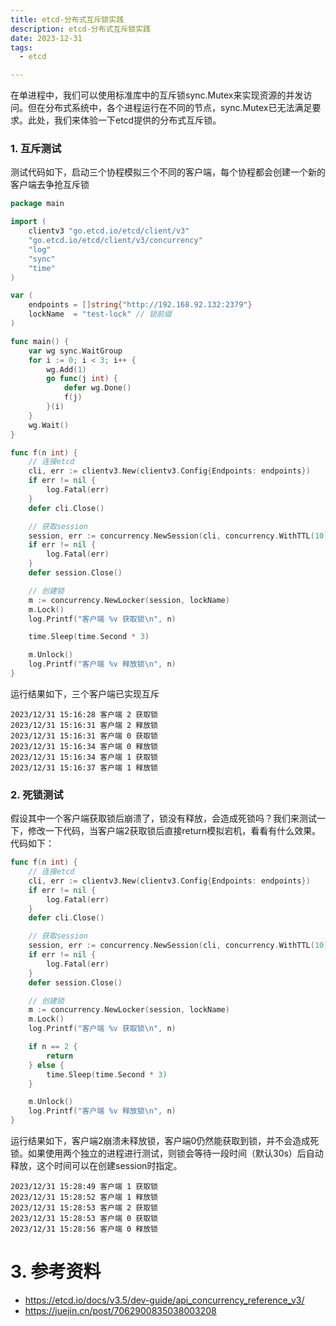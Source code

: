 ```yaml
---
title: etcd-分布式互斥锁实践
description: etcd-分布式互斥锁实践
date: 2023-12-31
tags:
  - etcd

---
```


在单进程中，我们可以使用标准库中的互斥锁sync.Mutex来实现资源的并发访问。但在分布式系统中，各个进程运行在不同的节点，sync.Mutex已无法满足要求。此处，我们来体验一下etcd提供的分布式互斥锁。

### 1. 互斥测试

测试代码如下，启动三个协程模拟三个不同的客户端，每个协程都会创建一个新的客户端去争抢互斥锁



```go
package main

import (
	clientv3 "go.etcd.io/etcd/client/v3"
	"go.etcd.io/etcd/client/v3/concurrency"
	"log"
	"sync"
	"time"
)

var (
	endpoints = []string{"http://192.168.92.132:2379"}
	lockName  = "test-lock" // 锁前缀
)

func main() {
	var wg sync.WaitGroup
	for i := 0; i < 3; i++ {
		wg.Add(1)
		go func(j int) {
			defer wg.Done()
			f(j)
		}(i)
	}
	wg.Wait()
}

func f(n int) {
	// 连接etcd
	cli, err := clientv3.New(clientv3.Config{Endpoints: endpoints})
	if err != nil {
		log.Fatal(err)
	}
	defer cli.Close()

	// 获取session
	session, err := concurrency.NewSession(cli, concurrency.WithTTL(10))
	if err != nil {
		log.Fatal(err)
	}
	defer session.Close()

	// 创建锁
	m := concurrency.NewLocker(session, lockName)
	m.Lock()
	log.Printf("客户端 %v 获取锁\n", n)

	time.Sleep(time.Second * 3)

	m.Unlock()
	log.Printf("客户端 %v 释放锁\n", n)
}
```



运行结果如下，三个客户端已实现互斥

```
2023/12/31 15:16:28 客户端 2 获取锁
2023/12/31 15:16:31 客户端 2 释放锁
2023/12/31 15:16:31 客户端 0 获取锁
2023/12/31 15:16:34 客户端 0 释放锁
2023/12/31 15:16:34 客户端 1 获取锁
2023/12/31 15:16:37 客户端 1 释放锁
```

### 2. 死锁测试

假设其中一个客户端获取锁后崩溃了，锁没有释放，会造成死锁吗？我们来测试一下，修改一下代码，当客户端2获取锁后直接return模拟宕机，看看有什么效果。代码如下：

```go
func f(n int) {
	// 连接etcd
	cli, err := clientv3.New(clientv3.Config{Endpoints: endpoints})
	if err != nil {
		log.Fatal(err)
	}
	defer cli.Close()

	// 获取session
	session, err := concurrency.NewSession(cli, concurrency.WithTTL(10))
	if err != nil {
		log.Fatal(err)
	}
	defer session.Close()

	// 创建锁
	m := concurrency.NewLocker(session, lockName)
	m.Lock()
	log.Printf("客户端 %v 获取锁\n", n)

	if n == 2 {
		return
	} else {
		time.Sleep(time.Second * 3)
	}

	m.Unlock()
	log.Printf("客户端 %v 释放锁\n", n)
}
```



运行结果如下，客户端2崩溃未释放锁，客户端0仍然能获取到锁，并不会造成死锁。如果使用两个独立的进程进行测试，则锁会等待一段时间（默认30s）后自动释放，这个时间可以在创建session时指定。

```
2023/12/31 15:28:49 客户端 1 获取锁
2023/12/31 15:28:52 客户端 1 释放锁
2023/12/31 15:28:53 客户端 2 获取锁
2023/12/31 15:28:53 客户端 0 获取锁
2023/12/31 15:28:56 客户端 0 释放锁
```



# 3. 参考资料

- https://etcd.io/docs/v3.5/dev-guide/api_concurrency_reference_v3/
- https://juejin.cn/post/7062900835038003208

